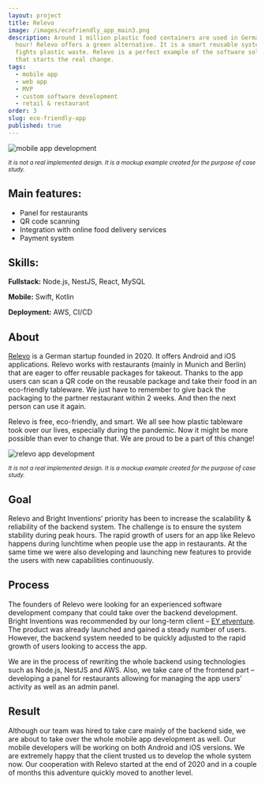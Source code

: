 ```yaml
---
layout: project
title: Relevo
image: /images/ecofriendly_app_main3.png
description: Around 1 million plastic food containers are used in Germany per
  hour! Relevo offers a green alternative. It is a smart reusable system that
  fights plastic waste. Relevo is a perfect example of the software solution
  that starts the real change.
tags:
  - mobile app
  - web app
  - MVP
  - custom software development
  - retail & restaurant
order: 3
slug: eco-friendly-app
published: true
---
```

![mobile app development](/images/relevo.png)

<sub>*It is not a real implemented design. It is a mockup example created for the purpose of case study.*</sub>

## Main features:

* Panel for restaurants
* QR code scanning
* Integration with online food delivery services
* Payment system

## Skills:

**Fullstack:** Node.js, NestJS, React, MySQL 

**Mobile:** Swift, Kotlin

**Deployment:** AWS, CI/CD

## About

[Relevo](https://www.gorelevo.de) is a German startup founded in 2020. It offers Android and iOS applications. Relevo works with restaurants (mainly in Munich and Berlin) that are eager to offer reusable packages for takeout. Thanks to the app users can scan a QR code on the reusable package and take their food in an eco-friendly tableware. We just have to remember to give back the packaging to the partner restaurant within 2 weeks. And then the next person can use it again.

Relevo is free, eco-friendly, and smart. We all see how plastic tableware took over our lives, especially during the pandemic. Now it might be more possible than ever to change that. We are proud to be a part of this change!

![relevo app development](/images/ecofriendly_app_main3.png)

<sub>*It is not a real implemented design. It is a mockup example created for the purpose of case study.*</sub>

## Goal

Relevo and Bright Inventions’ priority has been to increase the scalability & reliability of the backend system. The challenge is to ensure the system stability during peak hours. The rapid growth of users for an app like Relevo happens during lunchtime when people use the app in restaurants. At the same time we were also developing and launching new features to provide the users with new capabilities continuously. 

## Process

The founders of Relevo were looking for an experienced software development company that could take over the backend development. Bright Inventions was recommended by our long-term client – [EY etventure](https://www.etventure.com). The product was already launched and gained a steady number of users. However, the backend system needed to be quickly adjusted to the rapid growth of users looking to access the app. 

We are in the process of rewriting the whole backend using technologies such as Node.js, NestJS and AWS. Also, we take care of the frontend part – developing a panel for restaurants allowing for managing the app users’ activity as well as an admin panel. 

## Result

Although our team was hired to take care mainly of the backend side, we are about to take over the whole mobile app development as well. Our mobile developers will be working on both Android and iOS versions. We are extremely happy that the client trusted us to develop the whole system now. Our cooperation with Relevo started at the end of 2020 and in a couple of months this adventure quickly moved to another level.
